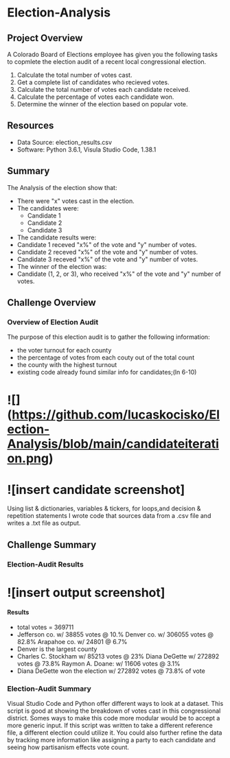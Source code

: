 # Election-Analysis

## Project Overview
A Colorado Board of Elections employee has given you the following tasks to copmlete the election audit of a recent local congressional election.

1. Calculate the total number of votes cast.
2. Get a complete list of candidates who recieved votes.
3. Calculate the total number of votes each candidate received.
4. Calculate the percentage of votes each candidate won.
5. Determine the winner of the election based on popular vote.

## Resources
- Data Source: election_results.csv
- Software: Python 3.6.1, Visula Studio Code, 1.38.1

## Summary
The Analysis of the election show that:
- There were "x" votes cast in the election.
- The candidates were:
  - Candidate 1
  - Candidate 2
  - Candidate 3
 - The candidate results were:
  - Candidate 1 receved "x%" of the vote and "y" number of votes.
  - Candidate 2 receved "x%" of the vote and "y" number of votes.
  - Candidate 3 receved "x%" of the vote and "y" number of votes.
 - The winner of the election was:
 - Candidate (1, 2, or 3), who received "x%" of the vote and "y" number of votes.
 
 ## Challenge Overview
 ### Overview of Election Audit
The purpose of this election audit is to gather the following information:
- the voter turnout for each county
- the percentage of votes from each couty out of the total count
- the county with the highest turnout
- existing code already found similar info for candidates;(ln 6-10)

# ![] (https://github.com/lucaskocisko/Election-Analysis/blob/main/candidateiteration.png)
# ![insert candidate screenshot]

Using list & dictionaries, variables & tickers, for loops,and decision & repetition statements I wrote code that sources data from a .csv file and writes a .txt file as output.
 
 ## Challenge Summary
 ### Election-Audit Results
 
# ![insert output screenshot]

#### Results
* total votes = 369711
* Jefferson co. w/ 38855 votes @ 10.%   Denver co. w/ 306055 votes @ 82.8%  Arapahoe co. w/ 24801 @ 6.7%
* Denver is the largest county
* Charles C. Stockham w/ 85213 votes @ 23%  Diana DeGette w/ 272892 votes @ 73.8%   Raymon A. Doane: w/ 11606 votes @ 3.1%
* Diana DeGette won the election w/ 272892 votes @ 73.8% of vote

### Election-Audit Summary
Visual Studio Code and Python offer different ways to look at a dataset. This script is good at showing the breakdown of votes cast in this congressional district. Somes ways to make this code more modular would be to accept a more generic input. If this script was written to take a different reference file, a different election could utilize it. You could also further refine the data by tracking more information like assigning a party to each candidate and seeing how partisanism effects vote count.
